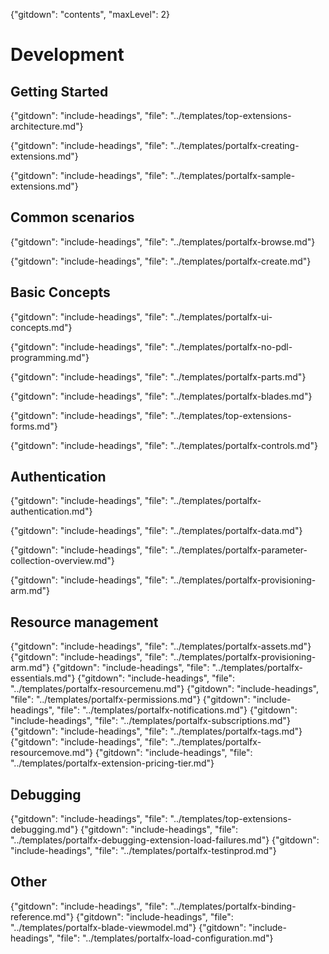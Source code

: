 {"gitdown": "contents", "maxLevel": 2}
<!--When documents are deprecated,they are commented out of this index. -->
# Development


## Getting Started

  {"gitdown": "include-headings", "file": "../templates/top-extensions-architecture.md"}

  {"gitdown": "include-headings", "file": "../templates/portalfx-creating-extensions.md"}

  {"gitdown": "include-headings", "file": "../templates/portalfx-sample-extensions.md"}

## Common scenarios

  {"gitdown": "include-headings", "file": "../templates/portalfx-browse.md"}

  {"gitdown": "include-headings", "file": "../templates/portalfx-create.md"}

## Basic Concepts

  {"gitdown": "include-headings", "file": "../templates/portalfx-ui-concepts.md"}

  {"gitdown": "include-headings", "file": "../templates/portalfx-no-pdl-programming.md"}
  
  {"gitdown": "include-headings", "file": "../templates/portalfx-parts.md"}

  {"gitdown": "include-headings", "file": "../templates/portalfx-blades.md"}

  {"gitdown": "include-headings", "file": "../templates/top-extensions-forms.md"}

  {"gitdown": "include-headings", "file": "../templates/portalfx-controls.md"}

## Authentication

  {"gitdown": "include-headings", "file": "../templates/portalfx-authentication.md"}

  {"gitdown": "include-headings", "file": "../templates/portalfx-data.md"}
  
  {"gitdown": "include-headings", "file": "../templates/portalfx-parameter-collection-overview.md"}

  {"gitdown": "include-headings", "file": "../templates/portalfx-provisioning-arm.md"}


## Resource management
{"gitdown": "include-headings", "file": "../templates/portalfx-assets.md"}
{"gitdown": "include-headings", "file": "../templates/portalfx-provisioning-arm.md"}
{"gitdown": "include-headings", "file": "../templates/portalfx-essentials.md"}
{"gitdown": "include-headings", "file": "../templates/portalfx-resourcemenu.md"}
{"gitdown": "include-headings", "file": "../templates/portalfx-permissions.md"}
{"gitdown": "include-headings", "file": "../templates/portalfx-notifications.md"}
{"gitdown": "include-headings", "file": "../templates/portalfx-subscriptions.md"}
{"gitdown": "include-headings", "file": "../templates/portalfx-tags.md"}
{"gitdown": "include-headings", "file": "../templates/portalfx-resourcemove.md"}
{"gitdown": "include-headings", "file": "../templates/portalfx-extension-pricing-tier.md"}

## Debugging
{"gitdown": "include-headings", "file": "../templates/top-extensions-debugging.md"}
{"gitdown": "include-headings", "file": "../templates/portalfx-debugging-extension-load-failures.md"}
{"gitdown": "include-headings", "file": "../templates/portalfx-testinprod.md"}

## Other
{"gitdown": "include-headings", "file": "../templates/portalfx-binding-reference.md"}
{"gitdown": "include-headings", "file": "../templates/portalfx-blade-viewmodel.md"}
{"gitdown": "include-headings", "file": "../templates/portalfx-load-configuration.md"}

